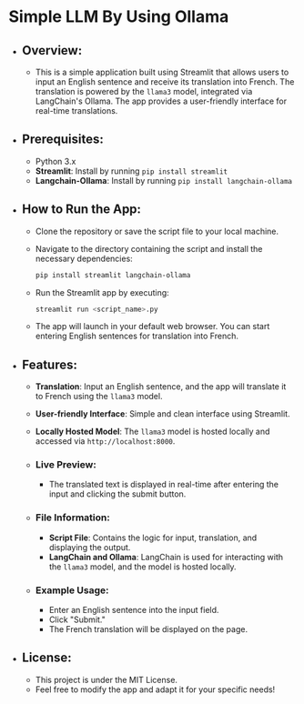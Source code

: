 # Simple LLM By Using Ollama

- ## Overview:
  - This is a simple application built using Streamlit that allows users to input an English sentence and receive its translation into French. The translation is powered by the `llama3` model, integrated via LangChain's Ollama. The app provides a user-friendly interface for real-time translations.

- ## Prerequisites:
  - Python 3.x
  - **Streamlit**: Install by running `pip install streamlit`
  - **Langchain-Ollama**: Install by running `pip install langchain-ollama`

- ## How to Run the App:
  - Clone the repository or save the script file to your local machine.
  - Navigate to the directory containing the script and install the necessary dependencies:

    ```bash
    pip install streamlit langchain-ollama
    ```

  - Run the Streamlit app by executing:

    ```bash
    streamlit run <script_name>.py
    ```

  - The app will launch in your default web browser. You can start entering English sentences for translation into French.

- ## Features:
  - **Translation**: Input an English sentence, and the app will translate it to French using the `llama3` model.
  - **User-friendly Interface**: Simple and clean interface using Streamlit.
  - **Locally Hosted Model**: The `llama3` model is hosted locally and accessed via `http://localhost:8000`.

  - ### Live Preview: 
    - The translated text is displayed in real-time after entering the input and clicking the submit button.

  - ### File Information:
    - **Script File**: Contains the logic for input, translation, and displaying the output.
    - **LangChain and Ollama**: LangChain is used for interacting with the `llama3` model, and the model is hosted locally.

  - ### Example Usage:
    - Enter an English sentence into the input field.
    - Click "Submit."
    - The French translation will be displayed on the page.

- ## License:
  - This project is under the MIT License.
  - Feel free to modify the app and adapt it for your specific needs!
